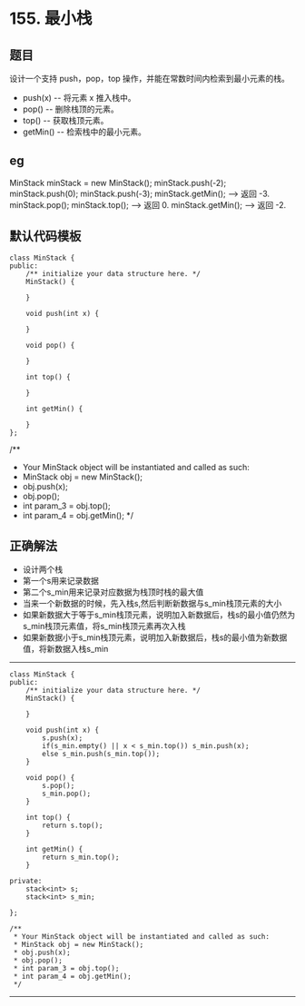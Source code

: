 # 155. 最小栈
## 题目
设计一个支持 push，pop，top 操作，并能在常数时间内检索到最小元素的栈。
- push(x) -- 将元素 x 推入栈中。
- pop() -- 删除栈顶的元素。
- top() -- 获取栈顶元素。
- getMin() -- 检索栈中的最小元素。


## eg
MinStack minStack = new MinStack();
minStack.push(-2);
minStack.push(0);
minStack.push(-3);
minStack.getMin();   --> 返回 -3.
minStack.pop();
minStack.top();      --> 返回 0.
minStack.getMin();   --> 返回 -2.

## 默认代码模板
	class MinStack {
	public:
	    /** initialize your data structure here. */
	    MinStack() {
	        
	    }
	    
	    void push(int x) {
	        
	    }
	    
	    void pop() {
	        
	    }
	    
	    int top() {
	        
	    }
	    
	    int getMin() {
	        
	    }
	};

/**
 * Your MinStack object will be instantiated and called as such:
 * MinStack obj = new MinStack();
 * obj.push(x);
 * obj.pop();
 * int param_3 = obj.top();
 * int param_4 = obj.getMin();
 */

## 正确解法
- 设计两个栈
- 第一个s用来记录数据
- 第二个s_min用来记录对应数据为栈顶时栈的最大值
- 当来一个新数据的时候，先入栈s,然后判断新数据与s_min栈顶元素的大小
- 如果新数据大于等于s_min栈顶元素，说明加入新数据后，栈s的最小值仍然为s_min栈顶元素值，将s_min栈顶元素再次入栈
- 如果新数据小于s_min栈顶元素，说明加入新数据后，栈s的最小值为新数据值，将新数据入栈s_min


---
	class MinStack {
	public:
	    /** initialize your data structure here. */
	    MinStack() {
	        
	    }
	    
	    void push(int x) {
	        s.push(x);
	        if(s_min.empty() || x < s_min.top()) s_min.push(x);
	        else s_min.push(s_min.top());
	    }
	    
	    void pop() {
	        s.pop();
	        s_min.pop();
	    }
	    
	    int top() {
	        return s.top();
	    }
	    
	    int getMin() {
	        return s_min.top();
	    }
	    
	private:
	    stack<int> s;
	    stack<int> s_min;
	    
	};
	
	/**
	 * Your MinStack object will be instantiated and called as such:
	 * MinStack obj = new MinStack();
	 * obj.push(x);
	 * obj.pop();
	 * int param_3 = obj.top();
	 * int param_4 = obj.getMin();
	 */
---